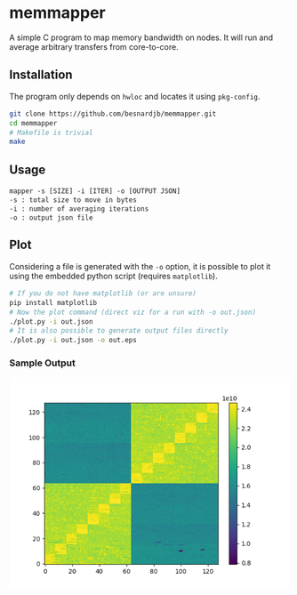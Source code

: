 # memmapper

A simple C program to map memory bandwidth on nodes. It will run and average arbitrary transfers from core-to-core.

## Installation

The program only depends on `hwloc` and locates it using `pkg-config`.

```sh
git clone https://github.com/besnardjb/memmapper.git
cd memmapper
# Makefile is trivial
make
```

## Usage

```
mapper -s [SIZE] -i [ITER] -o [OUTPUT JSON]
-s : total size to move in bytes
-i : number of averaging iterations
-o : output json file
```

## Plot

Considering a file is generated with the `-o` option, it is possible to plot it using the embedded python script (requires `matplotlib`).

```sh
# If you do not have matplotlib (or are unsure)
pip install matplotlib
# Now the plot command (direct viz for a run with -o out.json)
./plot.py -i out.json
# It is also possible to generate output files directly
./plot.py -i out.json -o out.eps
```

### Sample Output

![Sample output](sample.png)

